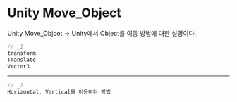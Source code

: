 
# Unity Move_Object

Unity Move_Objcet
-> Unity에서 Object를 이동 방법에 대한 설명이다.
>
```javascript
// _1
transform
Translate
Vector3
```

---
>
```javascript
// _2
Horizontal, Vertical을 이용하는 방법
```
